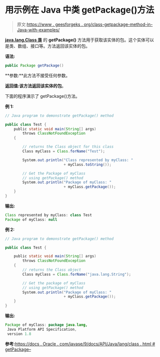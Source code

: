 # 用示例在 Java 中类 getPackage()方法

> 原文:[https://www . geesforgeks . org/class-getpackage-method-in-Java-with-examples/](https://www.geeksforgeeks.org/class-getpackage-method-in-java-with-examples/)

**[java.lang.Class 类](https://www.geeksforgeeks.org/java-lang-class-class-java-set-1/)** 的 **getPackage()** 方法用于获取该实体的包。这个实体可以是类、数组、接口等。方法返回该实体的包。

**语法:**

```java
public Package getPackage()

```

**参数:**此方法不接受任何参数。

**返回值:**该方法返回该实体的**包**。

下面的程序演示了 getPackage()方法。

**例 1:**

```java
// Java program to demonstrate getPackage() method

public class Test {
    public static void main(String[] args)
        throws ClassNotFoundException
    {

        // returns the Class object for this class
        Class myClass = Class.forName("Test");

        System.out.println("Class represented by myClass: "
                           + myClass.toString());

        // Get the Package of myClass
        // using getPackage() method
        System.out.println("Package of myClass: "
                           + myClass.getPackage());
    }
}
```

**输出:**

```java
Class represented by myClass: class Test
Package of myClass: null

```

**例 2:**

```java
// Java program to demonstrate getPackage() method

public class Test {

    public static void main(String[] args)
        throws ClassNotFoundException
    {
        // returns the Class object
        Class myClass = Class.forName("java.lang.String");

        // Get the package of myClass
        // using getPackage() method
        System.out.println("Package of myClass: "
                           + myClass.getPackage());
    }
}
```

**输出:**

```java
Package of myClass: package java.lang,
 Java Platform API Specification,
 version 1.8

```

**参考:**[https://docs . Oracle . com/javase/9/docs/API/Java/lang/class . html # getPackage–](https://docs.oracle.com/javase/9/docs/api/java/lang/Class.html#getPackage--)